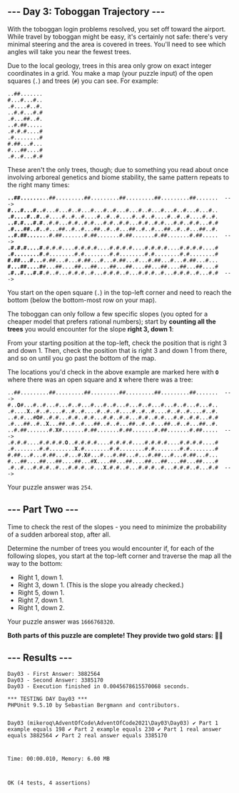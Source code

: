 <article class="day-desc"><h2>--- Day 3: Toboggan Trajectory ---</h2><p>With the toboggan login problems resolved, you set off toward the airport. While travel by toboggan might be easy, it's certainly not safe: there's <span title="It looks like the toboggan steering system even runs on Intcode! Good thing you don't have to modify it.">very minimal steering</span> and the area is covered in trees. You'll need to see which angles will take you near the fewest trees.</p>
<p>Due to the local geology, trees in this area only grow on exact integer coordinates in a grid. You make a map (your puzzle input) of the open squares (<code>.</code>) and trees (<code>#</code>) you can see. For example:</p>
<pre><code>..##.......
#...#...#..
.#....#..#.
..#.#...#.#
.#...##..#.
..#.##.....
.#.#.#....#
.#........#
#.##...#...
#...##....#
.#..#...#.#
</code></pre>
<p>These aren't the only trees, though; due to something you read about once involving arboreal genetics and biome stability, the same pattern repeats to the right many times:</p>
<pre><code><b>..##.......</b>..##.........##.........##.........##.........##.......  ---&gt;
<b>#...#...#..</b>#...#...#..#...#...#..#...#...#..#...#...#..#...#...#..
<b>.#....#..#.</b>.#....#..#..#....#..#..#....#..#..#....#..#..#....#..#.
<b>..#.#...#.#</b>..#.#...#.#..#.#...#.#..#.#...#.#..#.#...#.#..#.#...#.#
<b>.#...##..#.</b>.#...##..#..#...##..#..#...##..#..#...##..#..#...##..#.
<b>..#.##.....</b>..#.##.......#.##.......#.##.......#.##.......#.##.....  ---&gt;
<b>.#.#.#....#</b>.#.#.#....#.#.#.#....#.#.#.#....#.#.#.#....#.#.#.#....#
<b>.#........#</b>.#........#.#........#.#........#.#........#.#........#
<b>#.##...#...</b>#.##...#...#.##...#...#.##...#...#.##...#...#.##...#...
<b>#...##....#</b>#...##....##...##....##...##....##...##....##...##....#
<b>.#..#...#.#</b>.#..#...#.#.#..#...#.#.#..#...#.#.#..#...#.#.#..#...#.#  ---&gt;
</code></pre>
<p>You start on the open square (<code>.</code>) in the top-left corner and need to reach the bottom (below the bottom-most row on your map).</p>
<p>The toboggan can only follow a few specific slopes (you opted for a cheaper model that prefers rational numbers); start by <b>counting all the trees</b> you would encounter for the slope <b>right 3, down 1</b>:</p>
<p>From your starting position at the top-left, check the position that is right 3 and down 1. Then, check the position that is right 3 and down 1 from there, and so on until you go past the bottom of the map.</p>
<p>The locations you'd check in the above example are marked here with <code><b>O</b></code> where there was an open square and <code><b>X</b></code> where there was a tree:</p>
<pre><code>..##.........##.........##.........##.........##.........##.......  ---&gt;
#..<b>O</b>#...#..#...#...#..#...#...#..#...#...#..#...#...#..#...#...#..
.#....<b>X</b>..#..#....#..#..#....#..#..#....#..#..#....#..#..#....#..#.
..#.#...#<b>O</b>#..#.#...#.#..#.#...#.#..#.#...#.#..#.#...#.#..#.#...#.#
.#...##..#..<b>X</b>...##..#..#...##..#..#...##..#..#...##..#..#...##..#.
..#.##.......#.<b>X</b>#.......#.##.......#.##.......#.##.......#.##.....  ---&gt;
.#.#.#....#.#.#.#.<b>O</b>..#.#.#.#....#.#.#.#....#.#.#.#....#.#.#.#....#
.#........#.#........<b>X</b>.#........#.#........#.#........#.#........#
#.##...#...#.##...#...#.<b>X</b>#...#...#.##...#...#.##...#...#.##...#...
#...##....##...##....##...#<b>X</b>....##...##....##...##....##...##....#
.#..#...#.#.#..#...#.#.#..#...<b>X</b>.#.#..#...#.#.#..#...#.#.#..#...#.#  ---&gt;
</code></pre>


</article>
<p>Your puzzle answer was <code>254</code>.</p><article class="day-desc"><h2 id="part2">--- Part Two ---</h2><p>Time to check the rest of the slopes - you need to minimize the probability of a sudden arboreal stop, after all.</p>
<p>Determine the number of trees you would encounter if, for each of the following slopes, you start at the top-left corner and traverse the map all the way to the bottom:</p>
<ul>
<li>Right 1, down 1.</li>
<li>Right 3, down 1. (This is the slope you already checked.)</li>
<li>Right 5, down 1.</li>
<li>Right 7, down 1.</li>
<li>Right 1, down 2.</li>
</ul>


</article>
<p>Your puzzle answer was <code>1666768320</code>.</p><p class="day-success"><b>Both parts of this puzzle are complete! They provide two gold stars: 🌟🌟</b></p>
<h2>--- Results ---</h2>
<pre><code>Day03 - First Answer: 3882564
Day03 - Second Answer: 3385170
Day03 - Execution finished in 0.0045678615570068 seconds.
</code></pre>
<pre><code>*** TESTING DAY Day03 ***
PHPUnit 9.5.10 by Sebastian Bergmann and contributors.

Day03 (mikeroq\AdventOfCode\AdventOfCode2021\Day03\Day03)
 ✔ Part 1 example equals 198
 ✔ Part 2 example equals 230
 ✔ Part 1 real answer equals 3882564
 ✔ Part 2 real answer equals 3385170

Time: 00:00.010, Memory: 6.00 MB

OK (4 tests, 4 assertions)
</code></pre>